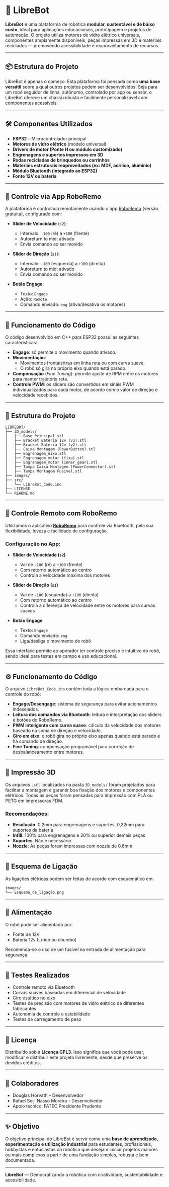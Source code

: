 
# 🤖 LibreBot

**LibreBot** é uma plataforma de robótica **modular, sustentável e de baixo custo**, ideal para aplicações educacionais, prototipagem e projetos de automação. O projeto utiliza motores de vidro elétrico universais, componentes amplamente disponíveis, peças impressas em 3D e materiais reciclados — promovendo acessibilidade e reaproveitamento de recursos.

---

## 📦 Estrutura do Projeto


LibreBot é apenas o começo. Esta plataforma foi pensada como **uma base versátil** sobre a qual outros projetos podem ser desenvolvidos. Seja para um robô seguidor de linha, autônomo, controlado por app ou sensor, o LibreBot oferece um chassi robusto e facilmente personalizável com componentes acessíveis.

---

## 🛠️ Componentes Utilizados

- **ESP32** – Microcontrolador principal
- **Motores de vidro elétrico** (modelo universal)
- **Drivers de motor (Ponte H ou módulo customizado)**
- **Engrenagens e suportes impressos em 3D**
- **Rodas recicladas de brinquedos ou carrinhos**
- **Materiais estruturais reaproveitados (ex: MDF, acrílico, alumínio)**
- **Módulo Bluetooth (integrado ao ESP32)**
- **Fonte 12V ou bateria**

---

## 📱 Controle via App RoboRemo

A plataforma é controlada remotamente usando o app [RoboRemo](https://roboremo.app/) (versão gratuita), configurado com:

- **Slider de Velocidade** (`s2`):  
  - Intervalo: `-100` (ré) a `+100` (frente)  
  - Autoreturn to mid: ativado  
  - Envia comando ao ser movido  

- **Slider de Direção** (`s1`):  
  - Intervalo: `-100` (esquerda) a `+100` (direita)  
  - Autoreturn to mid: ativado  
  - Envia comando ao ser movido  

- **Botão Engage**:  
  - Texto: `Engage`  
  - Ação: `Remote`  
  - Comando enviado: `eng` (ativa/desativa os motores)

---

## 🧠 Funcionamento do Código

O código desenvolvido em C++ para ESP32 possui as seguintes características:

- **Engage**: só permite o movimento quando ativado.
- **Movimentação**:
  - Movimentos frontais/tras em linha reta ou com curva suave.
  - O robô só gira no próprio eixo quando está parado.
- **Compensação** (*Fine Tuning*): permite ajuste de RPM entre os motores para manter trajetória reta.
- **Controle PWM**: os sliders são convertidos em sinais PWM individualizados para cada motor, de acordo com o valor de direção e velocidade recebidos.

---

## 🧩 Estrutura do Projeto

```
LIBREBOT/
├── 3D_models/
│   ├── Base Principal.stl
│   ├── Bracket Bateria 12v (v1).stl
│   ├── Bracket Bateria 12v (v2).stl
│   ├── Caixa Montagem (PowerButton).stl
│   ├── Engrenagem_eixo.stl
│   ├── Engrenagem_motor (fixa).stl
│   ├── Engrenagem_motor (inner_gear).stl
│   ├── Tampa Caixa Montagem (PowerConnector).stl
│   ├── Tampa Montagem Fusível.stl
├── images/
├── src/
│   └── LibreBot_Code.ino
├── LICENSE
└── README.md
```

---

## 📱 Controle Remoto com RoboRemo

Utilizamos o aplicativo **[RoboRemo](https://roboremo.app/)** para controle via Bluetooth, pela sua flexibilidade, leveza e facilidade de configuração.

### Configuração no App:

- **Slider de Velocidade (`s2`)**  
  - Vai de `-100` (ré) a `+100` (frente)  
  - Com retorno automático ao centro  
  - Controla a velocidade máxima dos motores  

- **Slider de Direção (`s1`)**  
  - Vai de `-100` (esquerda) a `+100` (direita)  
  - Com retorno automático ao centro  
  - Controla a diferença de velocidade entre os motores para curvas suaves  

- **Botão Engage**  
  - Texto: `Engage`  
  - Comando enviado: `eng`  
  - Liga/desliga o movimento do robô

Essa interface permite ao operador ter controle preciso e intuitivo do robô, sendo ideal para testes em campo e uso educacional.

---

## ⚙️ Funcionamento do Código

O arquivo `LibreBot_Code.ino` contém toda a lógica embarcada para o controle do robô:

- **Engage/Desengage**: sistema de segurança para evitar acionamentos indesejados.
- **Leitura dos comandos via Bluetooth**: leitura e interpretação dos sliders e botões do RoboRemo.
- **PWM inteligente com curva suave**: cálculo da velocidade dos motores baseado na soma de direção e velocidade.
- **Giro em eixo**: o robô gira no próprio eixo apenas quando está parado e há comando de direção.
- **Fine Tuning**: compensação programável para correção de desbalanceamento entre motores.

---

## 🧩 Impressão 3D

Os arquivos `.stl` localizados na pasta `3D_models/` foram projetados para facilitar a montagem e garantir boa fixação dos motores e componentes elétricos. Todas as peças foram pensadas para impressão com PLA ou PETG em impressoras FDM.

### Recomendações:
- **Resolução**: 0.2mm para engrenagens e suportes, 0,32mm para suportes da bateria
- **Infill**: 100% para engrenagens e 20% ou superior demais peças
- **Suportes**: Não é necessário
- **Nozzle**: As peças foram impressas com nozzle de 0,6mm

---

## 🔌 Esquema de Ligação

As ligações elétricas podem ser feitas de acordo com esquemático em:

```
images/
└── Esquema_de_ligação.png
```

---

## 🔋 Alimentação

O robô pode ser alimentado por:
- Fonte de 12V
- Bateria 12v (Li-ion ou chumbo)

Recomenda-se o uso de um fusível na entrada de alimentação para segurança.

---

## 🧪 Testes Realizados

- Controle remoto via Bluetooth
- Curvas suaves baseadas em diferencial de velocidade
- Giro estático no eixo
- Testes de precisão com motores de vidro elétrico de diferentes fabricantes
- Autonomia de controle e estabilidade
- Testes de carregamento de peso

---

## 📘 Licença

Distribuído sob a **Licença GPL3**. Isso significa que você pode usar, modificar e distribuir este projeto livremente, desde que preserve os devidos créditos.

---

## 👥 Colaboradores

- Douglas Horvath – Desenvolvedor  
- Rafael Seiji Nasso Moreira - Desenvolvedor 
- Apoio técnico: FATEC Presidente Prudente  

---

## ✨ Objetivo

O objetivo principal do LibreBot é servir como uma **base de aprendizado, experimentação e utilização industrial** para estudantes, profissionais, hobbystas e entusiastas da robótica que desejam iniciar projetos maiores ou mais complexos a partir de uma fundação simples, robusta e bem documentada.

---

**LibreBot** — Democratizando a robótica com criatividade, sustentabilidade e acessibilidade.
